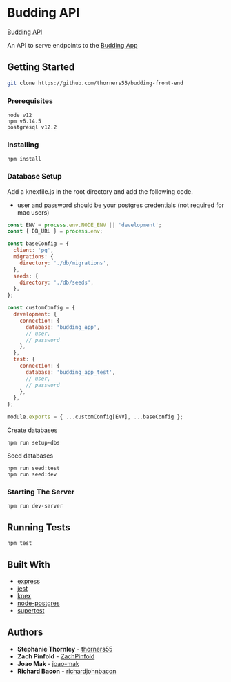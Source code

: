 # Budding API

[Budding API](https://budding-back-end.herokuapp.com/api)

An API to serve endpoints to the [Budding App](https://github.com/thorners55/budding-front-end)

## Getting Started

```bash
git clone https://github.com/thorners55/budding-front-end
```

### Prerequisites

```
node v12
npm v6.14.5
postgresql v12.2
```

### Installing

```
npm install
```

### Database Setup

Add a knexfile.js in the root directory and add the following code.

- user and password should be your postgres credentials (not required for mac users)

```js
const ENV = process.env.NODE_ENV || 'development';
const { DB_URL } = process.env;

const baseConfig = {
  client: 'pg',
  migrations: {
    directory: './db/migrations',
  },
  seeds: {
    directory: './db/seeds',
  },
};

const customConfig = {
  development: {
    connection: {
      database: 'budding_app',
      // user,
      // password
    },
  },
  test: {
    connection: {
      database: 'budding_app_test',
      // user,
      // password
    },
  },
};

module.exports = { ...customConfig[ENV], ...baseConfig };
```

Create databases

```
npm run setup-dbs
```

Seed databases

```
npm run seed:test
npm run seed:dev
```

### Starting The Server

```
npm run dev-server
```

## Running Tests

```
npm test
```

## Built With

- [express](https://expressjs.com/)
- [jest](https://jestjs.io/)
- [knex](http://knexjs.org/)
- [node-postgres](https://node-postgres.com/)
- [supertest](https://github.com/visionmedia/supertest)

## Authors

- **Stephanie Thornley** - [thorners55](https://github.com/thorners55)
- **Zach Pinfold** - [ZachPinfold](https://github.com/ZachPinfold)
- **Joao Mak** - [joao-mak](https://github.com/joao-mak)
- **Richard Bacon** - [richardjohnbacon](https://github.com/richardjohnbacon)
